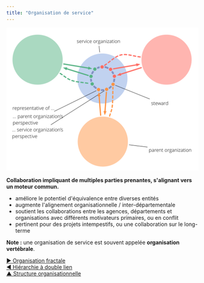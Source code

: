 ```yaml
---
title: "Organisation de service"
---
```



![right,fit](img/structural-patterns/service-organization-text.png)

**Collaboration impliquant de multiples parties prenantes, s'alignant vers un moteur commun.**

- améliore le potentiel d'équivalence entre diverses entités
- augmente l'alignement organisationnelle / inter-départementale
- soutient les collaborations entre les agences, départements et organisations avec différents motivateurs primaires, ou en conflit
- pertinent pour des projets intempestifs, ou une collaboration sur le long-terme

**Note :** une organisation de service est souvent appelée **organisation vertébrale**.

[&#9654; Organisation fractale](fractal-organization.html)<br/>[&#9664; Hiérarchie à double lien](double-linked-hierarchy.html)<br/>[&#9650; Structure organisationnelle](organizational-structure.html)

